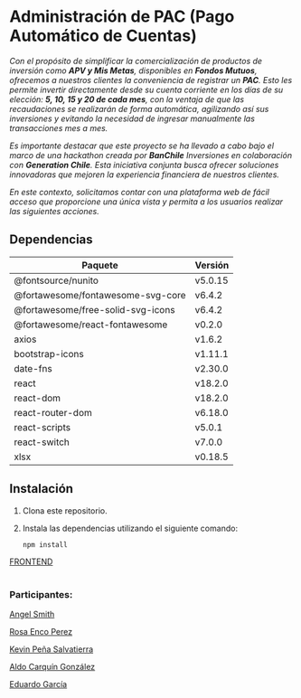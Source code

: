 # Administración de PAC (Pago Automático de Cuentas)

*Con el propósito de simplificar la comercialización de productos de inversión como **APV y Mis Metas**, disponibles en **Fondos Mutuos**, ofrecemos a nuestros clientes la conveniencia de registrar un **PAC**. Esto les permite invertir directamente desde su cuenta corriente en los días de su elección: **5, 10, 15 y 20 de cada mes**, con la ventaja de que las recaudaciones se realizarán de forma automática, agilizando así sus inversiones y evitando la necesidad de ingresar manualmente las transacciones mes a mes.*

*Es importante destacar que este proyecto se ha llevado a cabo bajo el marco de una hackathon creada por **BanChile** Inversiones en colaboración con **Generation Chile**. Esta iniciativa conjunta busca ofrecer soluciones innovadoras que mejoren la experiencia financiera de nuestros clientes.*

*En este contexto, solicitamos contar con una plataforma web de fácil acceso que proporcione una única vista y permita a los usuarios realizar las siguientes acciones.*




## Dependencias

| Paquete                                | Versión   |
| -------------------------------------- | --------- |
| @fontsource/nunito                     | v5.0.15   |
| @fortawesome/fontawesome-svg-core      | v6.4.2    |
| @fortawesome/free-solid-svg-icons      | v6.4.2    |
| @fortawesome/react-fontawesome         | v0.2.0    |
| axios                                  | v1.6.2    |
| bootstrap-icons                        | v1.11.1   |
| date-fns                               | v2.30.0   |
| react                                  | v18.2.0   |
| react-dom                              | v18.2.0   |
| react-router-dom                       | v6.18.0   |
| react-scripts                          | v5.0.1    |
| react-switch                           | v7.0.0    |
| xlsx                                   | v0.18.5   |

## Instalación

1. Clona este repositorio.
2. Instala las dependencias utilizando el siguiente comando:

   ```bash
   npm install


<p><a href="https://github.com/AngelSmithlgs](https://github.com/AngelSmithlgs/BanchileHackathon">FRONTEND</a></p>

  
# <h3> Participantes:</h3>
<p><a href="https://github.com/AngelSmithlgs">Angel Smith</a></p>
<a href="https://github.com/Rosa-Enco-Perez">Rosa Enco Perez</a></p>
<p><a href="https://github.com/Nosst-bot">Kevin Peña Salvatierra</a></p>
<a href="https://github.com/AldoCarquin">Aldo Carquín González</a></p>
<a href="https://github.com/SrMule">Eduardo García</a></p>
